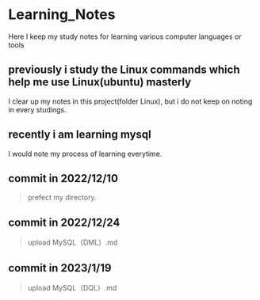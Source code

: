 # Learning_Notes
Here I keep my study notes for learning various computer languages or tools

## previously i study the Linux commands which help me use Linux(ubuntu) masterly
   I clear up my notes in this project(folder Linux),
   but i do not keep on noting in every studings.

## recently i am learning mysql
   I would note my process of learning everytime.

## commit in 2022/12/10
  > prefect my directory.

## commit in 2022/12/24
  > upload MySQL（DML）.md

## commit in 2023/1/19
  > upload MySQL（DQL）.md
